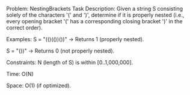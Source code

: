 Problem: NestingBrackets
Task Description:
Given a string S consisting solely of the characters '(' and ')', determine if it is properly nested (i.e., every opening bracket '(' has a corresponding closing bracket ')' in the correct order).

Examples:
S = "(()(())())" → Returns 1 (properly nested).

S = "())" → Returns 0 (not properly nested).

Constraints:
N (length of S) is within [0..1,000,000].

Time: O(N)

Space: O(1) (if optimized).